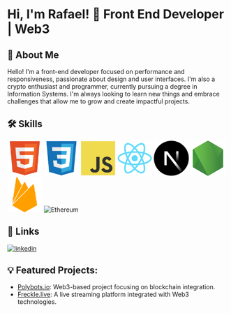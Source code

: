 # Hi, I'm Rafael! 👋 Front End Developer | Web3



## 🚀 About Me
Hello! I'm a front-end developer focused on performance and responsiveness, passionate about design and user interfaces. I'm also a crypto enthusiast and programmer, currently pursuing a degree in Information Systems. I'm always looking to learn new things and embrace challenges that allow me to grow and create impactful projects.



## 🛠 Skills
<p align="left">
  <img src="https://raw.githubusercontent.com/devicons/devicon/master/icons/html5/html5-original.svg" alt="HTML" width="80" height="80"/>
  <img src="https://raw.githubusercontent.com/devicons/devicon/master/icons/css3/css3-original.svg" alt="CSS" width="80" height="80"/>
  <img src="https://raw.githubusercontent.com/devicons/devicon/master/icons/javascript/javascript-original.svg" alt="JavaScript" width="80" height="80"/>
  <img src="https://raw.githubusercontent.com/devicons/devicon/master/icons/react/react-original.svg" alt="React" width="80" height="80"/>
  <img src="https://raw.githubusercontent.com/devicons/devicon/master/icons/nextjs/nextjs-original.svg" alt="Next.js" width="80" height="80"/>
  <img src="https://raw.githubusercontent.com/devicons/devicon/master/icons/nodejs/nodejs-original.svg" alt="Node.js" width="80" height="80"/>
  <img src="https://raw.githubusercontent.com/devicons/devicon/master/icons/firebase/firebase-plain.svg" alt="Firebase" width="80" height="80"/>
  <img src="https://raw.githubusercontent.com/devicons/devicon/master/icons/ethereum/ethereum-original.svg" alt="Ethereum" width="80" height="80"/>
</p>



## 🔗 Links
[![linkedin](https://img.shields.io/badge/linkedin-0A66C2?style=for-the-badge&logo=linkedin&logoColor=white)](https://www.linkedin.com/in/rafael-miguel-052129214/)



## 💡 Featured Projects:
- [Polybots.io](https://polybots.io): Web3-based project focusing on blockchain integration.
- [Freckle.live](https://freckle.live): A live streaming platform integrated with Web3 technologies.
